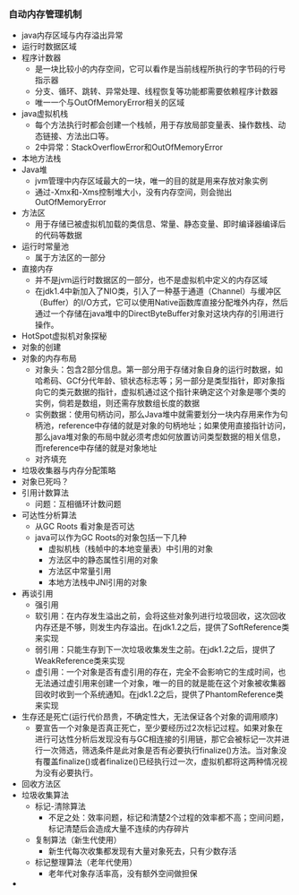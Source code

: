 ### 自动内存管理机制
- java内存区域与内存溢出异常
- 运行时数据区域
- 程序计数器
    - 是一块比较小的内存空间，它可以看作是当前线程所执行的字节码的行号指示器
    - 分支、循环、跳转、异常处理、线程恢复等功能都需要依赖程序计数器
    - 唯一一个与OutOfMemoryError相关的区域
- java虚拟机栈
    - 每个方法执行时都会创建一个栈帧，用于存放局部变量表、操作数栈、动态链接、方法出口等。
    - 2中异常：StackOverflowError和OutOfMemoryError
- 本地方法栈
- Java堆
    - jvm管理中内存区域最大的一块，唯一的目的就是用来存放对象实例
    - 通过-Xmx和-Xms控制堆大小，没有内存空间，则会抛出OutOfMemoryError
- 方法区
    - 用于存储已被虚拟机加载的类信息、常量、静态变量、即时编译器编译后的代码等数据
- 运行时常量池
    - 属于方法区的一部分
- 直接内存
    - 并不是jvm运行时数据区的一部分，也不是虚拟机中定义的内存区域
    - 在jdk1.4中新加入了NIO类，引入了一种基于通道（Channel）与缓冲区（Buffer）的I/O方式，它可以使用Native函数库直接分配堆外内存，然后通过一个存储在java堆中的DirectByteBuffer对象对这块内存的引用进行操作。
- HotSpot虚拟机对象探秘
- 对象的创建
- 对象的内存布局
    - 对象头：包含2部分信息。第一部分用于存储对象自身的运行时数据，如哈希码、GCf分代年龄、锁状态标志等；另一部分是类型指针，即对象指向它的类元数据的指针，虚拟机通过这个指针来确定这个对象是哪个类的实例，倘若是数组，则还需存放数组长度的数据
    - 实例数据：使用句柄访问，那么Java堆中就需要划分一块内存用来作为句柄池，reference中存储的就是对象的句柄地址；如果使用直接指针访问，那么java堆对象的布局中就必须考虑如何放置访问类型数据的相关信息，而reference中存储的就是对象地址
    - 对齐填充
- 垃圾收集器与内存分配策略
- 对象已死吗？
- 引用计数算法
    - 问题：互相循环计数问题
- 可达性分析算法
    - 从GC Roots 看对象是否可达
    - java可以作为GC Roots的对象包括一下几种
        - 虚拟机栈（栈帧中的本地变量表）中引用的对象
        - 方法区中的静态属性引用的对象
        - 方法区中常量引用
        - 本地方法栈中JNI引用的对象
- 再谈引用
    - 强引用
    - 软引用：在内存发生溢出之前，会将这些对象列进行垃圾回收，这次回收内存还是不够，则发生内存溢出。在jdk1.2之后，提供了SoftReference类来实现
    - 弱引用：只能生存到下一次垃圾收集发生之前。在jdk1.2之后，提供了WeakReference类来实现
    - 虚引用：一个对象是否有虚引用的存在，完全不会影响它的生成时间，也无法通过虚引用来创建一个对象，唯一的目的就是能在这个对象被收集器回收时收到一个系统通知。在jdk1.2之后，提供了PhantomReference类来实现
- 生存还是死亡(运行代价昂贵，不确定性大，无法保证各个对象的调用顺序)
    - 要宣告一个对象是否真正死亡，至少要经历过2次标记过程。如果对象在进行可达性分析后发现没有与GC相连接的引用链，那它会被标记一次并进行一次筛选，筛选条件是此对象是否有必要执行finalize()方法。当对象没有覆盖finalize()或者finalize()已经执行过一次，虚拟机都将这两种情况视为没有必要执行。
- 回收方法区
- 垃圾收集算法
    - 标记-清除算法
        - 不足之处：效率问题，标记和清楚2个过程的效率都不高；空间问题，标记清楚后会造成大量不连续的内存碎片
    - 复制算法（新生代使用）
        - 新生代每次收集都发现有大量对象死去，只有少数存活
    - 标记整理算法（老年代使用）
        - 老年代对象存活率高，没有额外空间做担保
-

